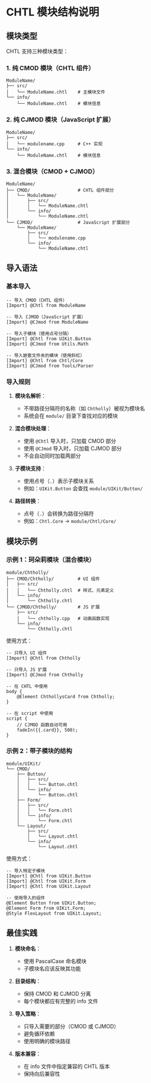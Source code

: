 # CHTL 模块结构说明

## 模块类型

CHTL 支持三种模块类型：

### 1. 纯 CMOD 模块（CHTL 组件）
```
ModuleName/
├── src/
│   └── ModuleName.chtl    # 主模块文件
└── info/
    └── ModuleName.chtl    # 模块信息
```

### 2. 纯 CJMOD 模块（JavaScript 扩展）
```
ModuleName/
├── src/
│   └── modulename.cpp     # C++ 实现
└── info/
    └── ModuleName.chtl    # 模块信息
```

### 3. 混合模块（CMOD + CJMOD）
```
ModuleName/
├── CMOD/                  # CHTL 组件部分
│   └── ModuleName/
│       ├── src/
│       │   └── ModuleName.chtl
│       └── info/
│           └── ModuleName.chtl
└── CJMOD/                 # JavaScript 扩展部分
    └── ModuleName/
        ├── src/
        │   └── modulename.cpp
        └── info/
            └── ModuleName.chtl
```

## 导入语法

### 基本导入

```chtl
-- 导入 CMOD（CHTL 组件）
[Import] @Chtl from ModuleName

-- 导入 CJMOD（JavaScript 扩展）
[Import] @CJmod from ModuleName

-- 导入子模块（使用点号分隔）
[Import] @Chtl from UIKit.Button
[Import] @CJmod from Utils.Math

-- 导入嵌套文件夹的模块（使用斜杠）
[Import] @Chtl from Chtl/Core
[Import] @CJmod from Tools/Parser
```

### 导入规则

1. **模块名解析**：
   - 不带路径分隔符的名称（如 `Chtholly`）被视为模块名
   - 系统会在 `module/` 目录下查找对应的模块

2. **混合模块处理**：
   - 使用 `@Chtl` 导入时，只加载 CMOD 部分
   - 使用 `@CJmod` 导入时，只加载 CJMOD 部分
   - 不会自动同时加载两部分

3. **子模块支持**：
   - 使用点号（`.`）表示子模块关系
   - 例如：`UIKit.Button` 会查找 `module/UIKit/Button/`

4. **路径转换**：
   - 点号（`.`）会转换为路径分隔符
   - 例如：`Chtl.Core` → `module/Chtl/Core/`

## 模块示例

### 示例 1：珂朵莉模块（混合模块）

```
module/Chtholly/
├── CMOD/Chtholly/         # UI 组件
│   ├── src/
│   │   └── Chtholly.chtl  # 样式、元素定义
│   └── info/
│       └── Chtholly.chtl
└── CJMOD/Chtholly/        # JS 扩展
    ├── src/
    │   └── chtholly.cpp   # 动画函数实现
    └── info/
        └── Chtholly.chtl
```

使用方式：
```chtl
-- 只导入 UI 组件
[Import] @Chtl from Chtholly

-- 只导入 JS 扩展
[Import] @CJmod from Chtholly

-- 在 CHTL 中使用
body {
    @Element ChthollysCard from Chtholly;
}

-- 在 script 中使用
script {
    // CJMOD 函数自动可用
    fadeIn({{.card}}, 500);
}
```

### 示例 2：带子模块的结构

```
module/UIKit/
└── CMOD/
    ├── Button/
    │   ├── src/
    │   │   └── Button.chtl
    │   └── info/
    │       └── Button.chtl
    ├── Form/
    │   ├── src/
    │   │   └── Form.chtl
    │   └── info/
    │       └── Form.chtl
    └── Layout/
        ├── src/
        │   └── Layout.chtl
        └── info/
            └── Layout.chtl
```

使用方式：
```chtl
-- 导入特定子模块
[Import] @Chtl from UIKit.Button
[Import] @Chtl from UIKit.Form
[Import] @Chtl from UIKit.Layout

-- 使用导入的组件
@Element Button from UIKit.Button;
@Element Form from UIKit.Form;
@Style FlexLayout from UIKit.Layout;
```

## 最佳实践

1. **模块命名**：
   - 使用 PascalCase 命名模块
   - 子模块名应该反映其功能

2. **目录结构**：
   - 保持 CMOD 和 CJMOD 分离
   - 每个模块都应有完整的 info 文件

3. **导入策略**：
   - 只导入需要的部分（CMOD 或 CJMOD）
   - 避免循环依赖
   - 使用明确的模块路径

4. **版本兼容**：
   - 在 info 文件中指定兼容的 CHTL 版本
   - 保持向后兼容性